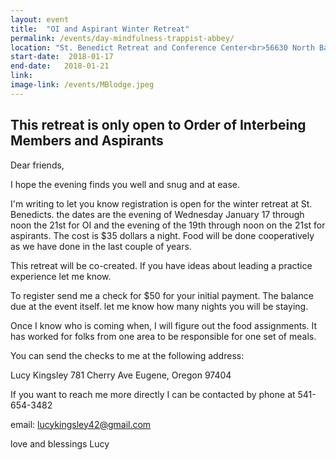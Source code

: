 ```yaml
---
layout: event
title:  "OI and Aspirant Winter Retreat"
permalink: /events/day-mindfulness-trappist-abbey/
location: "St. Benedict Retreat and Conference Center<br>56630 North Bank Rd.<br>McKenzie Bridge, Or. 97413"
start-date:  2018-01-17
end-date:   2018-01-21
link:
image-link: /events/MBlodge.jpeg
---
```



## **This retreat is only open to Order of Interbeing Members and Aspirants**

Dear friends,

I hope the evening finds you well and snug and at ease. 

I'm writing to let you know registration is open for the winter retreat at St. Benedicts.  the dates are the evening of Wednesday January 17 through noon the 21st for OI and the evening of the 19th through noon on the 21st for aspirants. The cost is $35 dollars a night. Food will be done cooperatively as we have done in the last couple of years. 

This retreat will be co-created.  If you have ideas about leading a practice experience let me know.  

To register send me a check for $50 for your initial payment.  The balance due at the event itself.  let me know how many nights you will be staying. 

Once I know who is coming when, I will figure out the food assignments.  It has worked for folks from one area to be responsible for one set of meals. 

You can send the checks to me at the following address:

Lucy Kingsley
781 Cherry Ave
Eugene, Oregon 97404

If you want to reach me more directly I can be contacted by phone at
541-654-3482

email:
lucykingsley42@gmail.com  

love and blessings
Lucy
